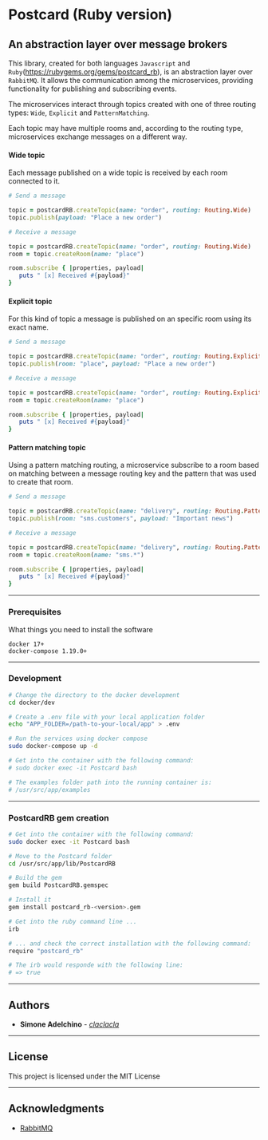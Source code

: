 # Postcard (Ruby version) 

## An abstraction layer over message brokers 

This library, created for both languages `Javascript` and `Ruby`(https://rubygems.org/gems/postcard_rb), is an abstraction layer over `RabbitMQ`. 
It allows the communication among the microservices, providing functionality for publishing and subscribing events.

The microservices interact through topics created with one of three routing types: `Wide`, `Explicit` and `PatternMatching`. 

Each topic may have multiple rooms and, according to the routing type, microservices exchange messages on a different way.

#### Wide topic

Each message published on a wide topic is received by each room connected to it.

```ruby
# Send a message

topic = postcardRB.createTopic(name: "order", routing: Routing.Wide)
topic.publish(payload: "Place a new order")

# Receive a message

topic = postcardRB.createTopic(name: "order", routing: Routing.Wide)
room = topic.createRoom(name: "place")

room.subscribe { |properties, payload|
   puts " [x] Received #{payload}"
}

```

#### Explicit topic

For this kind of topic a message is published on an specific room using its exact name.
 
```ruby
# Send a message

topic = postcardRB.createTopic(name: "order", routing: Routing.Explicit)
topic.publish(room: "place", payload: "Place a new order")

# Receive a message

topic = postcardRB.createTopic(name: "order", routing: Routing.Explicit)
room = topic.createRoom(name: "place")

room.subscribe { |properties, payload|
   puts " [x] Received #{payload}"
}

```

#### Pattern matching topic

Using a pattern matching routing, a microservice subscribe to a room based on matching between a message routing key and the pattern that was used to create that room.

```ruby
# Send a message

topic = postcardRB.createTopic(name: "delivery", routing: Routing.PatternMatching)
topic.publish(room: "sms.customers", payload: "Important news")

# Receive a message

topic = postcardRB.createTopic(name: "delivery", routing: Routing.PatternMatching)
room = topic.createRoom(name: "sms.*")

room.subscribe { |properties, payload|
   puts " [x] Received #{payload}"
}

```

--------------------------------------------------------------------------------

### Prerequisites

What things you need to install the software

```
docker 17+
docker-compose 1.19.0+

```

--------------------------------------------------------------------------------

### Development

```bash
# Change the directory to the docker development 
cd docker/dev

# Create a .env file with your local application folder
echo "APP_FOLDER=/path-to-your-local/app" > .env 

# Run the services using docker compose
sudo docker-compose up -d

# Get into the container with the following command:
# sudo docker exec -it Postcard bash

# The examples folder path into the running container is:
# /usr/src/app/examples

```

--------------------------------------------------------------------------------

### PostcardRB gem creation

```bash
# Get into the container with the following command:
sudo docker exec -it Postcard bash

# Move to the Postcard folder
cd /usr/src/app/lib/PostcardRB

# Build the gem
gem build PostcardRB.gemspec

# Install it
gem install postcard_rb-<version>.gem

# Get into the ruby command line ...
irb

# ... and check the correct installation with the following command:
require "postcard_rb"

# The irb would responde with the following line:
# => true

```

--------------------------------------------------------------------------------

## Authors

- **Simone Adelchino** - [_claclacla_](https://twitter.com/_claclacla_)

--------------------------------------------------------------------------------

## License

This project is licensed under the MIT License

--------------------------------------------------------------------------------

## Acknowledgments

- [RabbitMQ](https://www.rabbitmq.com)